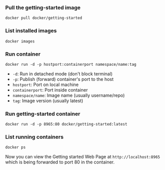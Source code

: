 ### Pull the getting-started image
```
docker pull docker/getting-started
```

### List installed images
```
docker images
```

### Run container
```
docker run -d -p hostport:containerport namespace/name:tag
```
- `-d`: Run in detached mode (don't block terminal)
- `-p`: Publish (forward) container's port to the host
- `hostport`: Port on local machine
- `containerport`: Port inside container
- `namespace/name`: Image name (usually username/repo)
- `tag`: Image version (usually latest)

### Run getting-started container
```
docker run -d -p 8965:80 docker/getting-started:latest
```

### List running containers
```
docker ps
```

Now you can view the Getting started Web Page at `http://localhost:8965` which is being forwarded to port 80 in the container. 

